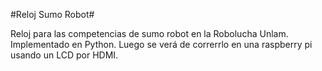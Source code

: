 #Reloj Sumo Robot#

Reloj para las competencias de sumo robot en la Robolucha Unlam.
Implementado en Python.
Luego se verá de correrrlo en una raspberry pi usando un LCD por HDMI.

